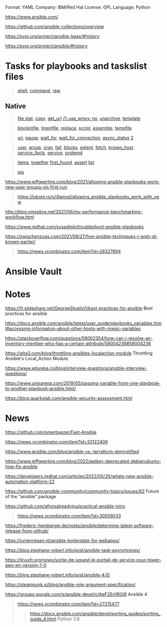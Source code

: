 Format: YAML
Company: IBM/Red Hat
License: GPL
Language: Python

https://www.ansible.com/

https://github.com/ansible-collections/overview

https://pypi.org/project/ansible-base/#history

https://pypi.org/project/ansible/#history

# Tasks for playbooks and taskslist files

> [shell](https://docs.ansible.com/ansible/latest/collections/ansible/builtin/shell_module.html),
[command](https://docs.ansible.com/ansible/latest/collections/ansible/builtin/command_module.html),
[raw](https://docs.ansible.com/ansible/latest/collections/ansible/builtin/raw_module.html)

## Native
> [file stat](https://docs.ansible.com/ansible/latest/collections/ansible/builtin/stat_module.html),
[copy](https://docs.ansible.com/ansible/latest/collections/ansible/builtin/copy_module.htm),
[get_url](https://docs.ansible.com/ansible/latest/collections/ansible/builtin/get_url_module.html)
[/!\ use_proxy: no](https://docs.ansible.com/ansible/latest/collections/ansible/builtin/get_url_module.html#parameter-use_proxy),
[unarchive](https://docs.ansible.com/ansible/latest/collections/ansible/builtin/unarchive_module.html),
[template](https://docs.ansible.com/ansible/latest/collections/ansible/builtin/template_module.html)

> [blockinfile](https://docs.ansible.com/ansible/latest/collections/ansible/builtin/blockinfile_module.html),
[lineinfile](https://docs.ansible.com/ansible/latest/collections/ansible/builtin/lineinfile_module.html),
[replace](https://docs.ansible.com/ansible/latest/collections/ansible/builtin/replace_module.html),
[script](https://docs.ansible.com/ansible/latest/collections/ansible/builtin/script_module.html),
[assemble](https://docs.ansible.com/ansible/latest/collections/ansible/builtin/assemble_module.html),
[tempfile](https://docs.ansible.com/ansible/latest/collections/ansible/builtin/tempfile_module.html)

> [uri](https://docs.ansible.com/ansible/latest/collections/ansible/builtin/uri_module.html),
[pause](https://docs.ansible.com/ansible/latest/collections/ansible/builtin/pause_module.html),
[wait_for](https://docs.ansible.com/ansible/latest/collections/ansible/builtin/wait_for_module.html),
[wait_for_connection](https://docs.ansible.com/ansible/latest/collections/ansible/builtin/wait_for_connection_module.html),
[async_status](https://docs.ansible.com/ansible/latest/collections/ansible/builtin/async_status_module.html) [2](https://docs.ansible.com/ansible/latest/user_guide/playbooks_async.html)

> [user](https://docs.ansible.com/ansible/latest/collections/ansible/builtin/user_module.html),
[group](https://docs.ansible.com/ansible/latest/collections/ansible/builtin/group_module.html),
[cron](https://docs.ansible.com/ansible/latest/collections/ansible/builtin/cron_module.html),
[fail](https://docs.ansible.com/ansible/latest/collections/ansible/builtin/fail_module.html),
[blocks](https://docs.ansible.com/ansible/latest/user_guide/playbooks_blocks.html),
[getent](https://docs.ansible.com/ansible/latest/collections/ansible/builtin/getent_module.html),
[fetch](https://docs.ansible.com/ansible/latest/collections/ansible/builtin/fetch_module.html),
[known_host](https://docs.ansible.com/ansible/latest/collections/ansible/builtin/known_hosts_module.html),
[service_facts](https://docs.ansible.com/ansible/latest/collections/ansible/builtin/service_facts_module.html),
[service](https://docs.ansible.com/ansible/latest/collections/ansible/builtin/service_module.html),
[systemd](https://docs.ansible.com/ansible/latest/collections/ansible/builtin/systemd_module.html)

> [items](https://docs.ansible.com/ansible/latest/collections/ansible/builtin/items_lookup.html),
[together](https://docs.ansible.com/ansible/latest/collections/ansible/builtin/together_lookup.html)
[first_found](https://docs.ansible.com/ansible/latest/collections/ansible/builtin/first_found_lookup.html),
[assert](https://docs.ansible.com/ansible/latest/collections/ansible/builtin/assert_module.html)
[list](https://github.com/ansible/ansible/tree/devel/lib/ansible/modules)

> [pip](https://docs.ansible.com/ansible/latest/collections/ansible/builtin/pip_module.html)

https://www.jeffgeerling.com/blog/2021/allowing-ansible-playbooks-work-new-user-groups-on-first-run
> https://lobste.rs/s/j9amxd/allowing_ansible_playbooks_work_with_new

http://blog.vmsplice.net/2021/06/my-performance-benchmarking-workflow.html

https://www.redhat.com/sysadmin/troubleshoot-ansible-playbooks

https://zwischenzugs.com/2021/08/27/five-ansible-techniques-i-wish-id-known-earlier/
> https://news.ycombinator.com/item?id=28327694

# Ansible Vault

# Notes

https://fr.slideshare.net/GeorgeShuklin1/best-practices-for-ansible Best practices for ansible

https://docs.ansible.com/ansible/latest/user_guide/playbooks_variables.html#accessing-information-about-other-hosts-with-magic-variables

https://stackoverflow.com/questions/58002354/how-can-i-resolve-an-inventory-member-who-has-a-certain-attribute/58004236#58004236

https://alta3.com/blog/throttling-ansibles-localaction-module Throttling Ansible's Local_Action Module

https://www.edureka.co/blog/interview-questions/ansible-interview-questions/

https://www.unixarena.com/2019/05/passing-variable-from-one-playbook-to-another-playbook-ansible.html/

https://blog.quarkslab.com/ansible-security-assessment.html

# News
https://github.com/omerbsezer/Fast-Ansible

https://news.ycombinator.com/item?id=33122409

https://www.ansible.com/blog/ansible-vs.-terraform-demystified

https://www.jeffgeerling.com/blog/2022/aptkey-deprecated-debianubuntu-how-fix-ansible

https://developers.redhat.com/articles/2022/05/26/whats-new-ansible-automation-platform-22

https://github.com/ansible-community/community-topics/issues/82 Future of the "ansible" package

https://github.com/afroisalreadyinu/practical-ansible-intro
> https://news.ycombinator.com/item?id=30559033

https://frederic-hemberger.de/notes/ansible/determine-latest-software-release-from-github/

https://jurrevriesen.nl/ansible-boilerplate-for-webapps/

https://blog.stephane-robert.info/post/ansible-task-asynchrones/

https://linuxfr.org/news/sortie-de-squest-le-portail-de-service-pour-tower-awx-en-version-1-0

https://blog.stephane-robert.info/post/ansible-4.0/

https://steampunk.si/blog/ansible-role-argument-specification/

https://groups.google.com/g/ansible-devel/c/AeF2En1RGI8 Ansible 4
> https://news.ycombinator.com/item?id=27215477
> > https://docs.ansible.com/ansible/devel/porting_guides/porting_guide_4.html Python 3.8